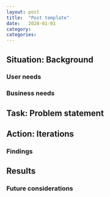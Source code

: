 ```yaml
---
layout: post
title:  "Post template"
date:   2020-01-01
category: 
categories: 
---
```


## Situation: Background 

### User needs
### Business needs

## Task: Problem statement

## Action: Iterations
### Findings

## Results
### Future considerations
